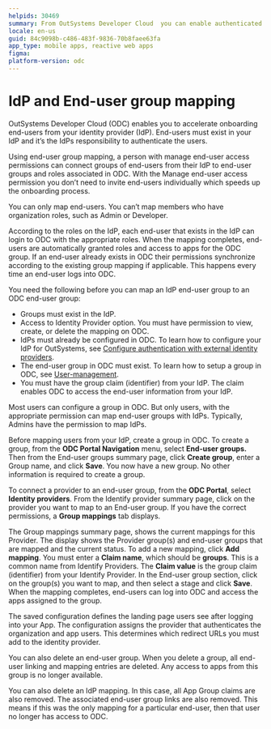 ```yaml
---
helpids: 30469
summary: From OutSystems Developer Cloud  you can enable authenticated IdP end-users to access ODC.
locale: en-us
guid: 84c9098b-c486-483f-9836-70b8faee63fa
app_type: mobile apps, reactive web apps
figma: 
platform-version: odc
---
```


# IdP and End-user group mapping

OutSystems Developer Cloud (ODC) enables you to accelerate onboarding end-users from your identity provider (IdP). End-users must exist in your IdP and it’s the IdPs responsibility to authenticate the users.

Using end-user group mapping, a person with manage end-user access permissions can connect  groups of end-users from their IdP to end-user groups and roles associated in ODC. With the Manage end-user access permission you  don’t need to invite end-users individually which speeds up the onboarding process.

You can only map end-users. You can’t map members who have organization roles, such as Admin or Developer.

According to the roles on the IdP, each end-user that exists in the IdP can login to ODC with the appropriate roles. When the mapping completes, end-users are automatically granted roles and access to apps for the ODC group. If an end-user already exists in ODC their permissions synchronize according to the existing group mapping if applicable. This happens every time an end-user logs into ODC.

You need the following before you can map an IdP end-user group to an ODC end-user group:

* Groups must exist in the IdP.
* Access to Identity Provider option. You must have permission to view, create, or delete the mapping on ODC.
* IdPs must already be configured in ODC. To learn how to configure your IdP for OutSystems, see [Configure authentication with external identity providers](intro.md).
* The end-user group in ODC must exist. To learn how to setup a group in ODC, see [User-management](../../user-management/intro.md).
* You must have the group claim (identifier) from your IdP. The claim enables ODC to access the end-user information from your IdP.

Most users can configure a group in ODC. But only users, with the appropriate permission can map end-user groups with IdPs. Typically, Admins have the permission to map IdPs.

Before mapping users from your IdP, create a group in ODC. To create a group, from the **ODC Portal Navigation** menu, select **End-user groups.** Then from the End-user groups summary page, click **Create group**, enter a Group name, and click **Save**. You now have a new group. No other information is required to create a group.

To connect a provider to an end-user group, from the **ODC Portal**, select **Identity providers**. From the Identify provider summary page, click on the provider you want to map to an End-user group. If you have the correct permissions, a **Group mappings** tab displays.

The Group mappings summary page, shows the current mappings for this Provider. The display shows the Provider group(s) and end-user groups that are mapped and the current status. To add a new mapping, click **Add mapping**. You must enter a **Claim name**, which should be **groups**. This is a common name from Identify Providers. The **Claim value** is the group claim (identifier) from your Identify Provider. In the End-user group section, click on the group(s) you want to map, and then select a stage and click **Save**. When the mapping completes, end-users can log into ODC and access the apps assigned to the group.

<div class="info" markdown="1">

The saved configuration defines the landing page users see after logging into your App. The configuration assigns the provider that authenticates the organization and app users. This determines which redirect URLs you must add to the identity provider.

</div>

You can also delete an end-user group. When you delete a group, all end-user linking and mapping entries are deleted. Any access to apps from this group is no longer available.

You can also delete an IdP mapping. In this case, all App Group claims are also removed. The associated end-user group links are also removed. This means if this was the only mapping for a particular end-user, then that user no longer has access to ODC.
